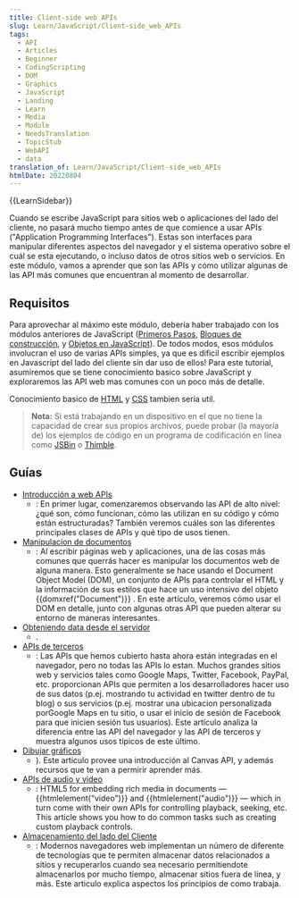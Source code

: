 ```yaml
---
title: Client-side web APIs
slug: Learn/JavaScript/Client-side_web_APIs
tags:
  - API
  - Articles
  - Beginner
  - CodingScripting
  - DOM
  - Graphics
  - JavaScript
  - Landing
  - Learn
  - Media
  - Module
  - NeedsTranslation
  - TopicStub
  - WebAPI
  - data
translation_of: Learn/JavaScript/Client-side_web_APIs
htmlDate: 20220804
---
```

{{LearnSidebar}}

Cuando se escribe JavaScript para sitios web o aplicaciones del lado del cliente, no pasará mucho tiempo antes de que comience a usar APIs ("Application Programming Interfaces"). Estas son interfaces para manipular diferentes aspectos del navegador y el sistema operativo sobre el cuál se esta ejecutando, o incluso datos de otros sitios web o servicios. En este módulo, vamos a aprender que son las APIs y cómo utilizar algunas de las API más comunes que encuentran al momento de desarrollar.

## Requisitos

Para aprovechar al máximo este módulo, debería haber trabajado con los módulos anteriores de JavaScript ([Primeros Pasos](/es/docs/Learn/JavaScript/First_steps), [Bloques de construcción](https://developer.mozilla.org/es/docs/Learn/JavaScript/Building_blocks), y [Objetos en JavaScript](https://developer.mozilla.org/es/docs/Learn/JavaScript/Objects)). De todos modos, esos módulos involucran el uso de varias APIs simples, ya que es dificil escribir ejemplos en Javascript del lado del cliente sin dar uso de ellos! Para este tutorial, asumiremos que se tiene conocimiento basico sobre JavaScript y exploraremos las API web mas comunes con un poco más de detalle.

Conocimiento basico de [HTML](/es/docs/Learn/HTML) y [CSS](/es/docs/Learn/CSS) tambien seria util.

> **Nota:** Si está trabajando en un dispositivo en el que no tiene la capacidad de crear sus propios archivos, puede probar (la mayoría de) los ejemplos de código en un programa de codificación en línea como [JSBin](http://jsbin.com/) o [Thimble](https://thimble.mozilla.org/).

## Guías

- [Introducción a web APIs](/es/docs/Learn/JavaScript/Client-side_web_APIs/Introduction)
  - : En primer lugar, comenzaremos observando las API de alto nivel: ¿qué son, cómo funcionan, cómo las utilizan en su código y cómo están estructuradas? También veremos cuáles son las diferentes principales clases de APIs y qué tipo de usos tienen.
- [Manipulacion de documentos](/es/docs/Learn/JavaScript/Client-side_web_APIs/Manipulating_documents)
  - : Al escribir páginas web y aplicaciones, una de las cosas más comunes que querrás hacer es manipular los documentos web de alguna manera. Esto generalmente se hace usando el Document Object Model (DOM), un conjunto de APIs para controlar el HTML y la información de sus estilos que hace un uso intensivo del objeto {{domxref("Document")}} . En este artículo, veremos cómo usar el DOM en detalle, junto con algunas otras API que pueden alterar su entorno de maneras interesantes.
- [Obteniendo data desde el servidor](/es/docs/Learn/JavaScript/Client-side_web_APIs/Fetching_data)
  - .
- [APIs de terceros](/es/docs/Learn/JavaScript/Client-side_web_APIs/Third_party_APIs)
  - : Las APIs que hemos cubierto hasta ahora están integradas en el navegador, pero no todas las APIs lo estan. Muchos grandes sitios web y servicios tales como Google Maps, Twitter, Facebook, PayPal, etc. proporcionan APIs que permiten a los desarrolladores hacer uso de sus datos (p.ej. mostrando tu actividad en twitter dentro de tu blog) o sus servicios (p.ej. mostrar una ubicacion personalizada porGoogle Maps en tu sitio, o usar el inicio de sesión de Facebook para que inicien sesión tus usuarios). Este artículo analiza la diferencia entre las API del navegador y las API de terceros y muestra algunos usos típicos de este último.
- [Dibujar gráficos](/es/docs/Learn/JavaScript/Client-side_web_APIs/Drawing_graphics)
  - ). Este articulo provee una introducción al Canvas API, y además recursos que te van a permirir aprender más.
- [APIs de audio y video](/es/docs/Learn/JavaScript/Client-side_web_APIs/Video_and_audio_APIs)
  - : HTML5 for embedding rich media in documents — {{htmlelement("video")}} and {{htmlelement("audio")}} — which in turn come with their own APIs for controlling playback, seeking, etc. This article shows you how to do common tasks such as creating custom playback controls.
- [Almacenamiento del lado del Cliente](/es/docs/Learn/JavaScript/Client-side_web_APIs/Client-side_storage)
  - : Modernos navegadores web implementan un número de diferente de tecnologías que te permiten almacenar datos relacionados a sitios y recuperarlos cuando sea necesario permitiendote almacenarlos por mucho tiempo, almacenar sitios fuera de linea, y más. Este articulo explica aspectos los principios de como trabaja.
